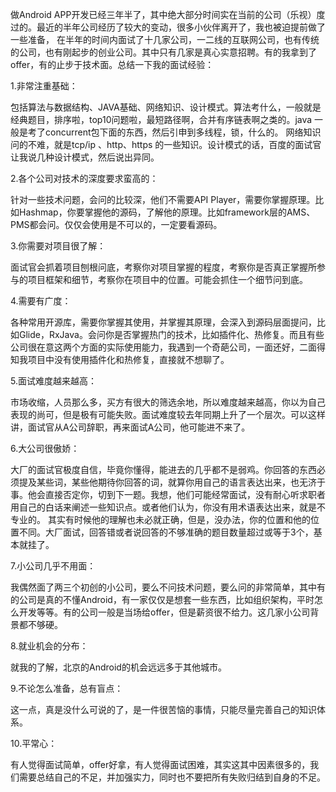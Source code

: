 做Android APP开发已经三年半了，其中绝大部分时间实在当前的公司（乐视）度过的。最近的半年公司经历了较大的变动，很多小伙伴离开了，我也被迫提前做了一些准备，
在半年的时间内面试了十几家公司，一二线的互联网公司，也有传统的公司，也有刚起步的创业公司。其中只有几家是真心实意招聘。有的我拿到了offer，有的止步于技术面。总结一下我的面试经验：

   1.非常注重基础：

   包括算法与数据结构、JAVA基础、网络知识、设计模式。算法考什么，一般就是经典题目，排序啦，top10问题啦，最短路径啊，合并有序链表啊之类的。java 一般是考了concurrent包下面的东西，然后引申到多线程，锁，什么的。
网络知识问的不难，就是tcp/ip 、http、https 的一些知识。设计模式的话，百度的面试官让我说几种设计模式，然后说出异同。

   2.各个公司对技术的深度要求蛮高的：

   针对一些技术问题，会问的比较深，他们不需要API Player，需要你掌握原理。比如Hashmap，你要掌握他的源码，了解他的原理。比如framework层的AMS、PMS都会问。仅仅会使用是不可以的，一定要看源码。

   3.你需要对项目很了解：

   面试官会抓着项目刨根问底，考察你对项目掌握的程度，考察你是否真正掌握所参与的项目框架和细节，考察你在项目中的位置。可能会抓住一个细节问到底。

   4.需要有广度：

   各种常用开源库，需要你掌握其使用，并掌握其原理，会深入到源码层面提问，比如Glide，RxJava。会问你是否掌握热门的技术，比如插件化、热修复。而且有些公司很在意这两个方面的实际使用能力，我遇到一个奇葩公司，一面还好，二面得知我项目中没有使用插件化和热修复，直接就不想聊了。

   5.面试难度越来越高：

   市场收缩，人员那么多，买方有很大的筛选余地，所以难度越来越高，你以为自己表现的尚可，但是极有可能失败。面试难度较去年同期上升了一个层次。可以这样讲，面试官从A公司辞职，再来面试A公司，他可能进不来了。

   6.大公司很傲娇：

   大厂的面试官极度自信，毕竟你懂得，能进去的几乎都不是弱鸡。你回答的东西必须提及某些词，某些他期待你回答的词，就算你用自己的语言表达出来，也无济于事。他会直接否定你，切到下一题。我想，他们可能经常面试，没有耐心听求职者用自己的白话来阐述一些知识点。或者他们认为，你没有用术语表达出来，就是不专业的。
其实有时候他的理解也未必就正确，但是，没办法，你的位置和他的位置不同。大厂面试，回答错或者说回答的不够准确的题目数量超过或等于3个，基本就挂了。

   7.小公司几乎不用面：

   我偶然面了两三个初创的小公司，要么不问技术问题，要么问的非常简单，其中有的公司是真的不懂Android，有一家仅仅是想套一些东西，比如组织架构，平时怎么开发等等。有的公司一般是当场给offer，但是薪资很不给力。这几家小公司背景都不够硬。

   8.就业机会的分布：

   就我的了解，北京的Android的机会远远多于其他城市。

   9.不论怎么准备，总有盲点：

   这一点，真是没什么可说的了，是一件很苦恼的事情，只能尽量完善自己的知识体系。

   10.平常心：

   有人觉得面试简单，offer好拿，有人觉得面试困难，其实这其中因素很多的，我们需要总结自己的不足，并加强实力，同时也不要把所有失败归结到自身的不足。
